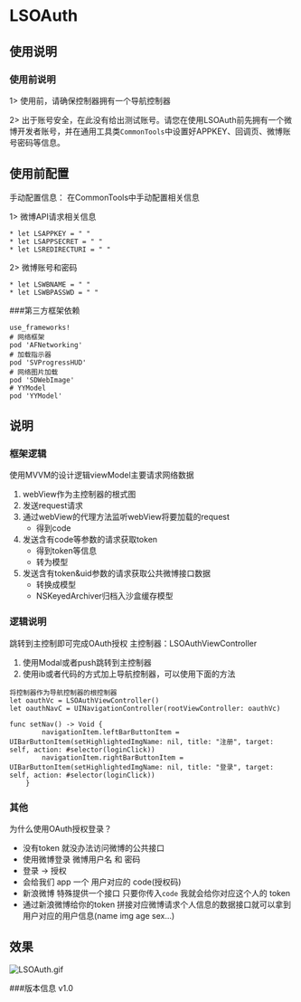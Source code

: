 # LSOAuth
## 使用说明
### 使用前说明
1> 使用前，请确保控制器拥有一个导航控制器

2> 出于账号安全，在此没有给出测试账号。请您在使用LSOAuth前先拥有一个微博开发者账号，并在通用工具类`CommonTools`中设置好APPKEY、回调页、微博账号密码等信息。

## 使用前配置
手动配置信息：
在CommonTools中手动配置相关信息

1> 微博API请求相关信息

```
* let LSAPPKEY = " "
* let LSAPPSECRET = " "
* let LSREDIRECTURI = " "
```

2> 微博账号和密码

```
* let LSWBNAME = " "
* let LSWBPASSWD = " "
```

###第三方框架依赖

```
use_frameworks!
# 网络框架
pod 'AFNetworking'
# 加载指示器
pod 'SVProgressHUD'
# 网络图片加载
pod 'SDWebImage'
# YYModel
pod 'YYModel'
```

## 说明
### 框架逻辑
使用MVVM的设计逻辑viewModel主要请求网络数据

1. webView作为主控制器的根式图
2. 发送request请求
3. 通过webView的代理方法监听webView将要加载的request
    - 得到code
4. 发送含有code等参数的请求获取token
    - 得到token等信息
    - 转为模型
5. 发送含有token&uid参数的请求获取公共微博接口数据
    - 转换成模型
    - NSKeyedArchiver归档入沙盒缓存模型
    
### 逻辑说明
跳转到主控制即可完成OAuth授权
主控制器：LSOAuthViewController

1. 使用Modal或者push跳转到主控制器
2. 使用ib或者代码的方式加上导航控制器，可以使用下面的方法

```
将控制器作为导航控制器的根控制器
let oauthVc = LSOAuthViewController()
let oauthNavC = UINavigationController(rootViewController: oauthVc)

func setNav() -> Void {
        navigationItem.leftBarButtonItem = UIBarButtonItem(setHighlightedImgName: nil, title: "注册", target: self, action: #selector(loginClick))
        navigationItem.rightBarButtonItem = UIBarButtonItem(setHighlightedImgName: nil, title: "登录", target: self, action: #selector(loginClick))
    }
```

### 其他
为什么使用OAuth授权登录？

- 没有token 就没办法访问微博的公共接口
- 使用微博登录  微博用户名 和 密码
- 登录 -> 授权
- 会给我们 app 一个 用户对应的 code(授权码)
- 新浪微博 特殊提供一个接口 只要你传入`code` 我就会给你对应这个人的 token
- 通过新浪微博给你的token 拼接对应微博请求个人信息的数据接口就可以拿到用户对应的用户信息(name img age sex...)

## 效果
![LSOAuth.gif](http://upload-images.jianshu.io/upload_images/2329629-00a3099048c22291.gif?imageMogr2/auto-orient/strip)

###版本信息
v1.0
